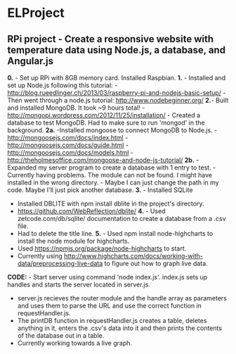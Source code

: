 ELProject
=========

RPi project - Create a responsive website with temperature data using Node.js, a database, and Angular.js
---------------------------------------------------------------------------------------------------------
**0.** - Set up RPi with 8GB memory card. Installed Raspbian.
**1.** - Installed and set up Node.js following this tutorial:
	- http://blog.rueedlinger.ch/2013/03/raspberry-pi-and-nodejs-basic-setup/
	-Then went through a node.js tutorial: http://www.nodebeginner.org/
**2.**- Built and installed MongoDB. It took ~9 hours total!
	- http://mongopi.wordpress.com/2012/11/25/installation/
	- Created a database to test MongoDB. Had to make sure to run 'mongod' in the background.
**2a.** -Installed mongoose to connect  MongoDB to Node.js.
	- http://mongoosejs.com/docs/index.html
	- http://mongoosejs.com/docs/guide.html
	- http://mongoosejs.com/docs/models.html
	- http://theholmesoffice.com/mongoose-and-node-js-tutorial/
**2b.** - Expanded my server program to create a database with 1 entry to test.
	- Currently having problems. The module can not be found. I might have installed in the wrong directory.
	- Maybe I can just change the path in my code. Maybe I'll just pick another database. 
**3.** - Installed SQLite 
   - Installed DBLITE with		npm install dblite
   in the project's directory.
   - https://github.com/WebReflection/dblite/
**4.** - Used zetcode.com/db/sqlite/ documentation to create a database from a .csv file.
   - Had to delete the title line.
**5.** - Used			npm install node-highcharts 
to install the node module for highcharts.
   - Used https://npmjs.org/package/node-highcharts to start.
   - Currently using http://www.highcharts.com/docs/working-with-data/preprocessing-live-data to figure out how to graph live data.
   
**CODE:** - Start server using command 'node index.js'. index.js sets up handles and starts the server 
located in server.js. 
- server.js recieves the router module and the handle array as parameters and 
uses them to parse the URL and use the correct function in requestHandler.js. 
- The printDB function
in requestHandler.js creates a table, deletes anything in it, enters the .csv's data into it and then
prints the contents of the database out in a table. 
- Currently working towards a live graph.